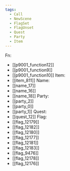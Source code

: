 ```yaml
---
tags:
  - Call
  - NewScene
  - FlagSet
  - FlagUnset
  - Quest
  - Party
  - Item
---
```

Fn:
- [[p9001_function12]]
- [[p9001_function9]]
- [[p9001_function10]]
Item:
- [[item_811]]
Name:
- [[name_17]]
- [[name_16]]
- [[name_18]]
Party:
- [[party_2]]
- [[party_0]]
- [[party_1]]
Quest:
- [[quest_12]]
Flag:
- [[flag_12179]]
- [[flag_12182]]
- [[flag_12180]]
- [[flag_12177]]
- [[flag_12181]]
- [[flag_12183]]
- [[flag_9476]]
- [[flag_12178]]
- [[flag_12176]]
